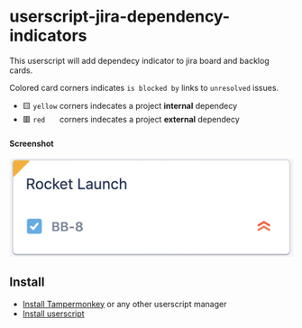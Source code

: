 # userscript-jira-dependency-indicators

This userscript will add dependecy indicator to jira board and backlog cards.

Colored card corners indicates `is blocked by` links to `unresolved` issues.
* 🟨 `yellow` corners indecates a project **internal** dependecy
* 🟥 `red` &emsp;&nbsp; corners indecates a project **external** dependecy

#### Screenshot
![screenshot](card-screenshot.png)

## Install
* [Install Tampermonkey](https://www.tampermonkey.net/) or any other userscript manager
* [Install userscript](https://github.com/qoomon/userscript-jira-dependency-indicators/raw/main/jira-dependency-indicators.user.js)
